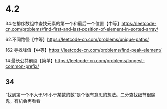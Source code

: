 # 4.2

34.在排序数组中查找元素的第一个和最后一个位置【中等】https://leetcode-cn.com/problems/find-first-and-last-position-of-element-in-sorted-array/

62.不同路径【中等】https://leetcode-cn.com/problems/unique-paths/

162 寻找峰值【中等】https://leetcode-cn.com/problems/find-peak-element/

14.最长公共前缀【简单】https://leetcode-cn.com/problems/longest-common-prefix/

## 34

“找到第一个不大于/不小于某数的数”是个很有意思的想法。二分查找细节很魔鬼，有机会再看看
